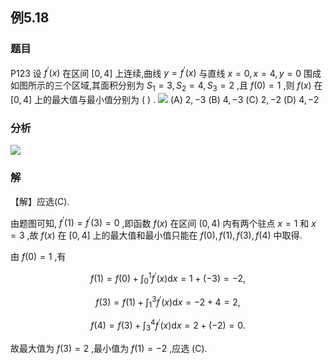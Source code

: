 ## 例5.18
### 题目
P123 设 ${f}^{\prime }( x)$ 在区间 $\lbrack {0,4}\rbrack$ 上连续,曲线 $y = {f}^{\prime }( x)$ 与直线 $x = 0, x = 4, y = 0$ 围成如图所示的三个区域,其面积分别为 ${S}_{1} = 3,{S}_{2} = 4,{S}_{3} = 2$ ,且 $f( 0) = 1$ ,则 $f( x)$ 在 $\lbrack {0,4}\rbrack$ 上的最大值与最小值分别为 ( ) .
![](https://img.hwenyi.tech/202407011220716.webp)
(A) $2, - 3$ 
(B) $4, - 3$
(C) $2, - 2$ 
(D) $4, - 2$
### 分析
![](https://img.hwenyi.tech/202410071059115.webp)
### 解
【解】应选(C).

由题图可知, ${f}^{\prime }( 1) = {f}^{\prime }( 3) = 0$ ,即函数 $f( x)$ 在区间 $( {0,4})$ 内有两个驻点 $x = 1$ 和 $x = 3$ ,故 $f( x)$ 在 $\lbrack {0,4}\rbrack$ 上的最大值和最小值只能在 $f( 0), f( 1), f( 3), f( 4)$ 中取得.

由 $f( 0) = 1$ ,有

$$
f( 1) = f( 0) + {\int }_{0}^{1}{f}^{\prime }( x) \mathrm{d}x = 1 + ( {-3}) = - 2,
$$

$$
f( 3) = f( 1) + {\int }_{1}^{3}{f}^{\prime }( x) \mathrm{d}x = - 2 + 4 = 2,
$$

$$
f( 4) = f( 3) + {\int }_{3}^{4}{f}^{\prime }( x) \mathrm{d}x = 2 + ( {-2}) = 0.
$$

故最大值为 $f( 3) = 2$ ,最小值为 $f( 1) = - 2$ ,应选 (C).